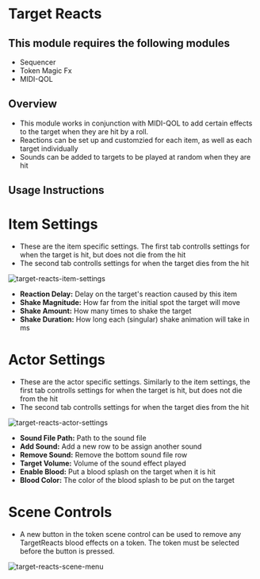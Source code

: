 # Target Reacts
## This module requires the following modules
- Sequencer
- Token Magic Fx
- MIDI-QOL

## Overview
- This module works in conjunction with MIDI-QOL to add certain effects to the target when they are hit by a roll. 
- Reactions can be set up and customzied for each item, as well as each target individually
- Sounds can be added to targets to be played at random when they are hit

## Usage Instructions

# Item Settings
- These are the item specific settings. The first tab controlls settings for when the target is hit, but does not die from the hit
- The second tab controlls settings for when the target dies from the hit 

![target-reacts-item-settings](https://user-images.githubusercontent.com/32877348/142693460-f01692ab-0783-4fed-b889-89c407a7a74e.png)
- **Reaction Delay:** Delay on the target's reaction caused by this item 
- **Shake Magnitude:** How far from the initial spot the target will move
- **Shake Amount:** How many times to shake the target
- **Shake Duration:** How long each (singular) shake animation will take in ms

# Actor Settings
- These are the actor specific settings. Similarly to the item settings, the first tab controlls settings for when the target is hit, but does not die from the hit
- The second tab controlls settings for when the target dies from the hit 

![target-reacts-actor-settings](https://user-images.githubusercontent.com/32877348/142693877-d37d92c6-fc0d-4705-bc48-2c4330d8e5e9.png)
- **Sound File Path:** Path to the sound file 
- **Add Sound:** Add a new row to be assign another sound
- **Remove Sound:** Remove the bottom sound file row
- **Target Volume:** Volume of the sound effect played
- **Enable Blood:** Put a blood splash on the target when it is hit
- **Blood Color:** The color of the blood splash to be put on the target

# Scene Controls
- A new button in the token scene control can be used to remove any TargetReacts blood effects on a token. The token must be selected before the button is pressed. 

![target-reacts-scene-menu](https://user-images.githubusercontent.com/32877348/142694361-f842cf86-d0f6-4235-b5ba-881ef0a54a97.png)
